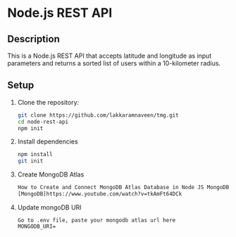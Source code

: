 # Node.js REST API

## Description
This is a Node.js REST API that accepts latitude and longitude as input parameters and returns a sorted list of users within a 10-kilometer radius.

## Setup

1. Clone the repository:
   ```sh
   git clone https://github.com/lakkaramnaveen/tmg.git
   cd node-rest-api
   npm init

2. Install dependencies
   ```sh
   npm install
   git init

3. Create MongoDB Atlas
   ```sh
   How to Create and Connect MongoDB Atlas Database in Node JS MongoDB - MongoDB Atlas connects Node JS
   [MongoDB]https://www.youtube.com/watch?v=tkAmFt64DCk

4. Update mongoDB URI 
   ```
   Go to .env file, paste your mongodb atlas url here
   MONGODB_URI=
